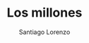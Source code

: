 ---
title: "Los millones"
subtitle: ""
description: ""
layout: book
author: Santiago Lorenzo
started: 2013-03-10
read: 2013-05-28
status: read
rating: 5
color: 
cover: 
pages: 205
progress: 0
link: 
---